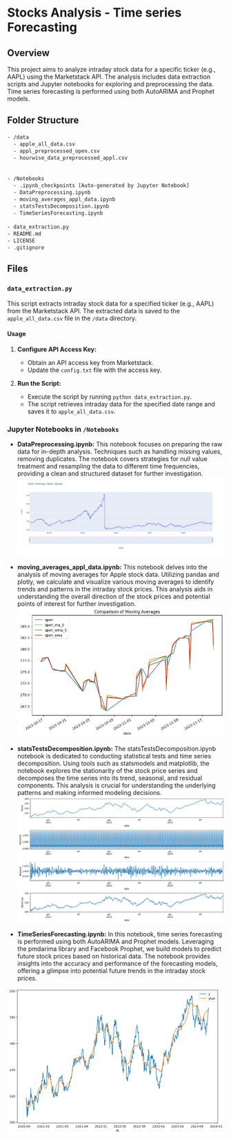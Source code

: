 # Stocks Analysis - Time series Forecasting


## Overview

This project aims to analyze intraday stock data for a specific ticker (e.g., AAPL) using the Marketstack API. The analysis includes data extraction scripts and Jupyter notebooks for exploring and preprocessing the data. Time series forecasting is performed using both AutoARIMA and Prophet models.

## Folder Structure

```plaintext
- /data
  - apple_all_data.csv
  - appl_preprocessed_open.csv
  - hourwise_data_preprocessed_appl.csv


- /Notebooks
  - .ipynb_checkpoints [Auto-generated by Jupyter Notebook]
  - DataPreprocessing.ipynb
  - moving_averages_appl_data.ipynb
  - statsTestsDecomposition.ipynb
  - TimeSeriesForecasting.ipynb

- data_extraction.py
- README.md
- LICENSE
- .gitignore
```

## Files

### `data_extraction.py`

This script extracts intraday stock data for a specified ticker (e.g., AAPL) from the Marketstack API. The extracted data is saved to the `apple_all_data.csv` file in the `/data` directory.

#### Usage

1. **Configure API Access Key:**
   - Obtain an API access key from Marketstack.
   - Update the `config.txt` file with the access key.

2. **Run the Script:**
   - Execute the script by running `python data_extraction.py`.
   - The script retrieves intraday data for the specified date range and saves it to `apple_all_data.csv`.



### Jupyter Notebooks in `/Notebooks`

- **DataPreprocessing.ipynb:** 
This notebook focuses on preparing the raw data for in-depth analysis. Techniques such as handling missing values, removing duplicates.
The notebook covers strategies for null value treatment and resampling the data to different time frequencies, providing a clean and structured dataset for further investigation.
![Stock prices](Images/plotly_daily_avg_open.png)

- **moving_averages_appl_data.ipynb:** 
This notebook delves into the analysis of moving averages for Apple stock data. Utilizing pandas and plotly, we calculate and visualize various moving averages to identify trends and patterns in the intraday stock prices. This analysis aids in understanding the overall direction of the stock prices and potential points of interest for further investigation.
![moving averages](Images/moving_averages_comparison.png)

- **statsTestsDecomposition.ipynb:** 
The statsTestsDecomposition.ipynb notebook is dedicated to conducting statistical tests and time series decomposition. Using tools such as statsmodels and matplotlib, the notebook explores the stationarity of the stock price series and decomposes the time series into its trend, seasonal, and residual components. This analysis is crucial for understanding the underlying patterns and making informed modeling decisions.
![Decompose](Images/decompose_appl_after_split.png)

- **TimeSeriesForecasting.ipynb:** 
In this notebook, time series forecasting is performed using both AutoARIMA and Prophet models. Leveraging the pmdarima library and Facebook Prophet, we build models to predict future stock prices based on historical data. The notebook provides insights into the accuracy and performance of the forecasting models, offering a glimpse into potential future trends in the intraday stock prices.

![Prophet forecasting](Images/prophet_forecasting.png)
